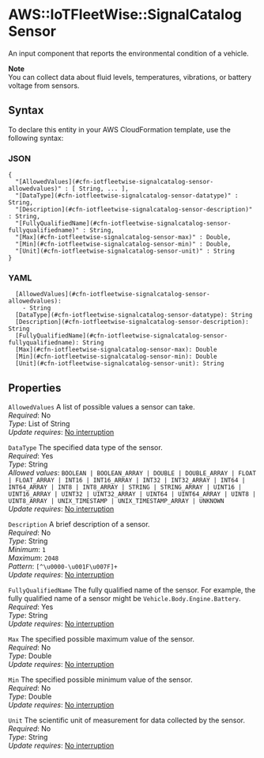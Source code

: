 # AWS::IoTFleetWise::SignalCatalog Sensor<a name="aws-properties-iotfleetwise-signalcatalog-sensor"></a>

An input component that reports the environmental condition of a vehicle\.

**Note**  
You can collect data about fluid levels, temperatures, vibrations, or battery voltage from sensors\.

## Syntax<a name="aws-properties-iotfleetwise-signalcatalog-sensor-syntax"></a>

To declare this entity in your AWS CloudFormation template, use the following syntax:

### JSON<a name="aws-properties-iotfleetwise-signalcatalog-sensor-syntax.json"></a>

```
{
  "[AllowedValues](#cfn-iotfleetwise-signalcatalog-sensor-allowedvalues)" : [ String, ... ],
  "[DataType](#cfn-iotfleetwise-signalcatalog-sensor-datatype)" : String,
  "[Description](#cfn-iotfleetwise-signalcatalog-sensor-description)" : String,
  "[FullyQualifiedName](#cfn-iotfleetwise-signalcatalog-sensor-fullyqualifiedname)" : String,
  "[Max](#cfn-iotfleetwise-signalcatalog-sensor-max)" : Double,
  "[Min](#cfn-iotfleetwise-signalcatalog-sensor-min)" : Double,
  "[Unit](#cfn-iotfleetwise-signalcatalog-sensor-unit)" : String
}
```

### YAML<a name="aws-properties-iotfleetwise-signalcatalog-sensor-syntax.yaml"></a>

```
  [AllowedValues](#cfn-iotfleetwise-signalcatalog-sensor-allowedvalues):
    - String
  [DataType](#cfn-iotfleetwise-signalcatalog-sensor-datatype): String
  [Description](#cfn-iotfleetwise-signalcatalog-sensor-description): String
  [FullyQualifiedName](#cfn-iotfleetwise-signalcatalog-sensor-fullyqualifiedname): String
  [Max](#cfn-iotfleetwise-signalcatalog-sensor-max): Double
  [Min](#cfn-iotfleetwise-signalcatalog-sensor-min): Double
  [Unit](#cfn-iotfleetwise-signalcatalog-sensor-unit): String
```

## Properties<a name="aws-properties-iotfleetwise-signalcatalog-sensor-properties"></a>

`AllowedValues` <a name="cfn-iotfleetwise-signalcatalog-sensor-allowedvalues"></a>
A list of possible values a sensor can take\.  
_Required_: No  
_Type_: List of String  
_Update requires_: [No interruption](https://docs.aws.amazon.com/AWSCloudFormation/latest/UserGuide/using-cfn-updating-stacks-update-behaviors.html#update-no-interrupt)

`DataType` <a name="cfn-iotfleetwise-signalcatalog-sensor-datatype"></a>
The specified data type of the sensor\.  
_Required_: Yes  
_Type_: String  
_Allowed values_: `BOOLEAN | BOOLEAN_ARRAY | DOUBLE | DOUBLE_ARRAY | FLOAT | FLOAT_ARRAY | INT16 | INT16_ARRAY | INT32 | INT32_ARRAY | INT64 | INT64_ARRAY | INT8 | INT8_ARRAY | STRING | STRING_ARRAY | UINT16 | UINT16_ARRAY | UINT32 | UINT32_ARRAY | UINT64 | UINT64_ARRAY | UINT8 | UINT8_ARRAY | UNIX_TIMESTAMP | UNIX_TIMESTAMP_ARRAY | UNKNOWN`  
_Update requires_: [No interruption](https://docs.aws.amazon.com/AWSCloudFormation/latest/UserGuide/using-cfn-updating-stacks-update-behaviors.html#update-no-interrupt)

`Description` <a name="cfn-iotfleetwise-signalcatalog-sensor-description"></a>
A brief description of a sensor\.  
_Required_: No  
_Type_: String  
_Minimum_: `1`  
_Maximum_: `2048`  
_Pattern_: `[^\u0000-\u001F\u007F]+`  
_Update requires_: [No interruption](https://docs.aws.amazon.com/AWSCloudFormation/latest/UserGuide/using-cfn-updating-stacks-update-behaviors.html#update-no-interrupt)

`FullyQualifiedName` <a name="cfn-iotfleetwise-signalcatalog-sensor-fullyqualifiedname"></a>
The fully qualified name of the sensor\. For example, the fully qualified name of a sensor might be `Vehicle.Body.Engine.Battery`\.  
_Required_: Yes  
_Type_: String  
_Update requires_: [No interruption](https://docs.aws.amazon.com/AWSCloudFormation/latest/UserGuide/using-cfn-updating-stacks-update-behaviors.html#update-no-interrupt)

`Max` <a name="cfn-iotfleetwise-signalcatalog-sensor-max"></a>
The specified possible maximum value of the sensor\.  
_Required_: No  
_Type_: Double  
_Update requires_: [No interruption](https://docs.aws.amazon.com/AWSCloudFormation/latest/UserGuide/using-cfn-updating-stacks-update-behaviors.html#update-no-interrupt)

`Min` <a name="cfn-iotfleetwise-signalcatalog-sensor-min"></a>
The specified possible minimum value of the sensor\.  
_Required_: No  
_Type_: Double  
_Update requires_: [No interruption](https://docs.aws.amazon.com/AWSCloudFormation/latest/UserGuide/using-cfn-updating-stacks-update-behaviors.html#update-no-interrupt)

`Unit` <a name="cfn-iotfleetwise-signalcatalog-sensor-unit"></a>
The scientific unit of measurement for data collected by the sensor\.  
_Required_: No  
_Type_: String  
_Update requires_: [No interruption](https://docs.aws.amazon.com/AWSCloudFormation/latest/UserGuide/using-cfn-updating-stacks-update-behaviors.html#update-no-interrupt)
